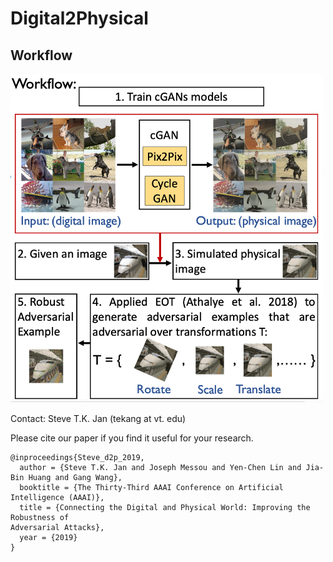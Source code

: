 # Digital2Physical


## Workflow

<img src="workflow.png"  width="500" />





Contact: Steve T.K. Jan (tekang at vt. edu)

Please cite our paper if you find it useful for your research.

```
@inproceedings{Steve_d2p_2019,
  author = {Steve T.K. Jan and Joseph Messou and Yen-Chen Lin and Jia-Bin Huang and Gang Wang},
  booktitle = {The Thirty-Third AAAI Conference on Artificial Intelligence (AAAI)},
  title = {Connecting the Digital and Physical World: Improving the Robustness of
Adversarial Attacks},
  year = {2019}
}
```
